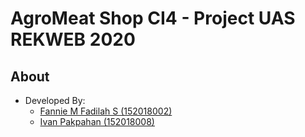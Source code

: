 # AgroMeat Shop CI4 - Project UAS REKWEB 2020


## About 
- Developed By:
	- <a href="https://github.com/fadilahmuh" >Fannie M Fadilah S (152018002) </a>
	- <a href="https://github.com/ivanpakpahan27" >Ivan Pakpahan (152018008) </a>
	